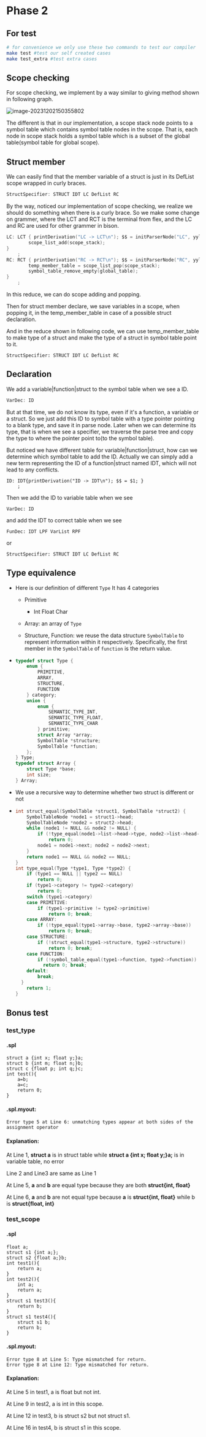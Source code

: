 # Phase 2

## For test

```bash
# for convenience we only use these two commands to test our compiler
make test #test our self created cases
make test_extra #test extra cases
```

## Scope checking

For scope checking, we implement by a way similar to giving method shown in following graph.

![image-20231202150355802](D:\cs323\Compiler_Project\report\image-20231202150355802.png)

The different is that in our implementation, a scope stack node points to a symbol table which contains symbol table nodes in the scope. That is, each node in scope stack holds a symbol table which is a subset of the global table(symbol table for global scope).

## Struct member

We can easily find that the member variable of a struct is just in its DefList scope wrapped in curly braces.

```c
StructSpecifier: STRUCT IDT LC DefList RC
```

By the way, noticed our implementation of scope checking, we realize we should do something when there is a curly brace. So we make some change on grammer, where the LCT and RCT is the terminal from flex, and the LC and RC are used for other grammer in bison. 

```c
LC: LCT { printDerivation("LC -> LCT\n"); $$ = initParserNode("LC", yylineno); addParserDerivation($$, $1, NULL); cal_line($$); 
        scope_list_add(scope_stack);
}
    ;
RC: RCT { printDerivation("RC -> RCT\n"); $$ = initParserNode("RC", yylineno); addParserDerivation($$, $1, NULL); cal_line($$); 
        temp_member_table = scope_list_pop(scope_stack);
        symbol_table_remove_empty(global_table);
}
    ;
```

In this reduce, we can do scope adding and popping.

Then for struct member declare, we save variables in a scope, when popping it, in the  temp_member_table in case of a possible struct declaration.

And in the reduce shown in following code, we can use temp_member_table to make type of a struct and make the type of a struct in symbol table point to it.

```
StructSpecifier: STRUCT IDT LC DefList RC
```

## Declaration

We add a variable|function|struct to the symbol table when we see a ID. 

```c
VarDec: ID 
```

But at that time, we do not know its type, even if it's a function, a variable or a struct. So we just add this ID to symbol table with a  type pointer pointing to a blank type, and save it in parse node. Later when we can determine its type, that is when we see a specifier, we traverse the parse tree and copy the type to where the pointer point to(to the symbol table). 

But noticed we have different  table for variable|function|struct, how can we determine which symbol table to add the ID. Actually we can simply add a new term representing the ID of a function|struct named IDT, which will not lead to any conflicts. 

```
ID: IDT{printDerivation("ID -> IDT\n"); $$ = $1; }
    ;
```



Then we add the ID to variable table when we see 

```
VarDec: ID 
```

and add the IDT to correct table when we see 

```
FunDec: IDT LPF VarList RPF
```

  or 

```
StructSpecifier: STRUCT IDT LC DefList RC 
```

## Type equivalence

- Here is our definition of different ``Type`` It has 4 categories

  - Primitive
    - Int Float Char

  - Array: an array of ``Type``

  - Structure, Function: we reuse the data structure ``SymbolTable`` to represent information within it respectively. Specifically, the first member in the ``SymbolTable`` of ``function`` is the return value.

- ```c
  typedef struct Type {
      enum {
          PRIMITIVE,
          ARRAY,
          STRUCTURE,
          FUNCTION
      } category;
      union {
          enum {
              SEMANTIC_TYPE_INT,
              SEMANTIC_TYPE_FLOAT,
              SEMANTIC_TYPE_CHAR
          } primitive;
          struct Array *array;
          SymbolTable *structure;
          SymbolTable *function;
      };
  } Type;
  typedef struct Array {
      struct Type *base;
      int size;
  } Array;
  ```

  

- We use a recursive way to determine whether two struct is different or not

- ```c
  int struct_equal(SymbolTable *struct1, SymbolTable *struct2) {
      SymbolTableNode *node1 = struct1->head;
      SymbolTableNode *node2 = struct2->head;
      while (node1 != NULL && node2 != NULL) {
          if (!type_equal(node1->list->head->type, node2->list->head->type))
              return 0;
          node1 = node1->next; node2 = node2->next;
      }
      return node1 == NULL && node2 == NULL;
  }
  int type_equal(Type *type1, Type *type2) {
      if (type1 == NULL || type2 == NULL)
          return 0;
      if (type1->category != type2->category)
          return 0;
      switch (type1->category)
      case PRIMITIVE:
          if (type1->primitive != type2->primitive)
              return 0; break;
      case ARRAY:
          if (!type_equal(type1->array->base, type2->array->base))
              return 0; break;
      case STRUCTURE:
          if (!struct_equal(type1->structure, type2->structure))
              return 0; break;
      case FUNCTION:
          if (!symbol_table_equal(type1->function, type2->function))
  			return 0; break;
      default:
          break;
  	}
      return 1;
  }
  ```


## Bonus test

### test_type

#### .spl

```
struct a {int x; float y;}a;
struct b {int m; float n;}b;
struct c {float p; int q;}c;
int test(){
    a=b;
    a=c;
    return 0;
}
```

#### .spl.myout:

```
Error type 5 at Line 6: unmatching types appear at both sides of the assignment operator
```

#### Explanation:

At Line 1, **struct a** is in struct table while **struct a {int x; float y;}a;** is in variable table, no error

Line 2 and Line3 are same as Line 1

At Line 5, **a** and **b** are equal type because they are both **struct{int, float}**

At Line 6, **a** and **b** are not equal type because **a** is **struct{int, float}** while b is **struct{float, int}**

### test_scope

#### .spl

```
float a;
struct s1 {int a;};
struct s2 {float a;}b;
int test1(){
    return a;
}
int test2(){
    int a;
    return a;
}
struct s1 test3(){
    return b;
}
struct s1 test4(){
    struct s1 b;
    return b;
}
```

#### .spl.myout:

```
Error type 8 at Line 5: Type mismatched for return.
Error type 8 at Line 12: Type mismatched for return.
```

#### Explanation:

At Line 5 in test1, a is float but not int.

At Line 9 in test2, a is int in this scope.

At Line 12 in test3, b is struct s2 but not struct s1.

At Line 16 in test4, b is struct s1 in this scope.
